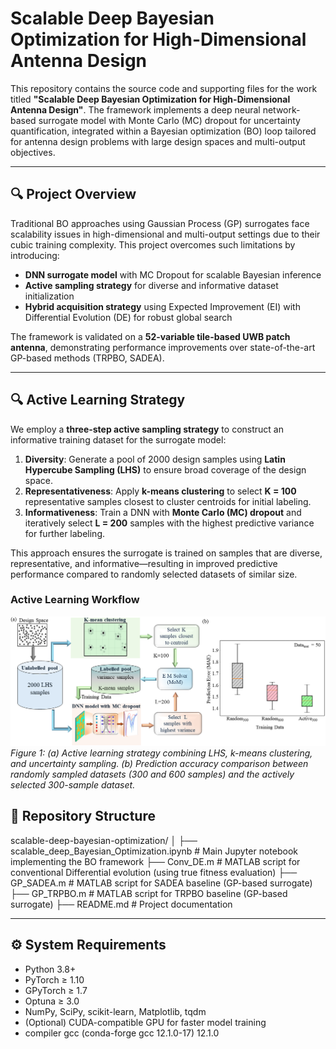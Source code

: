 # Scalable Deep Bayesian Optimization for High-Dimensional Antenna Design

This repository contains the source code and supporting files for the work titled **"Scalable Deep Bayesian Optimization for High-Dimensional Antenna Design"**. The framework implements a deep neural network-based surrogate model with Monte Carlo (MC) dropout for uncertainty quantification, integrated within a Bayesian optimization (BO) loop tailored for antenna design problems with large design spaces and multi-output objectives.

---

## 🔍 Project Overview

Traditional BO approaches using Gaussian Process (GP) surrogates face scalability issues in high-dimensional and multi-output settings due to their cubic training complexity. This project overcomes such limitations by introducing:

- **DNN surrogate model** with MC Dropout for scalable Bayesian inference  
- **Active sampling strategy** for diverse and informative dataset initialization  
- **Hybrid acquisition strategy** using Expected Improvement (EI) with Differential Evolution (DE) for robust global search  

The framework is validated on a **52-variable tile-based UWB patch antenna**, demonstrating performance improvements over state-of-the-art GP-based methods (TRPBO, SADEA).

---

## 🔍 Active Learning Strategy

We employ a **three-step active sampling strategy** to construct an informative training dataset for the surrogate model:

1. **Diversity**: Generate a pool of 2000 design samples using **Latin Hypercube Sampling (LHS)** to ensure broad coverage of the design space.
2. **Representativeness**: Apply **k-means clustering** to select **K = 100** representative samples closest to cluster centroids for initial labeling.
3. **Informativeness**: Train a DNN with **Monte Carlo (MC) dropout** and iteratively select **L = 200** samples with the highest predictive variance for further labeling.

This approach ensures the surrogate is trained on samples that are diverse, representative, and informative—resulting in improved predictive performance compared to randomly selected datasets of similar size.

### Active Learning Workflow

![Active Learning Workflow](results/Figure_2_active_learn.png)
*Figure 1: (a) Active learning strategy combining LHS, k-means clustering, and uncertainty sampling. (b) Prediction accuracy comparison between randomly sampled datasets (300 and 600 samples) and the
actively selected 300-sample dataset.*



## 📁 Repository Structure

scalable-deep-bayesian-optimization/
│
├── scalable_deep_Bayesian_Optimization.ipynb    # Main Jupyter notebook implementing the BO framework
├── Conv_DE.m                                    # MATLAB script for conventional Differential evolution (using true fitness evaluation)
├── GP_SADEA.m                                    # MATLAB script for SADEA baseline (GP-based surrogate)
├── GP_TRPBO.m                                    # MATLAB script for TRPBO baseline (GP-based surrogate)
├── README.md                                     # Project documentation

---

## ⚙️ System Requirements

- Python 3.8+
- PyTorch ≥ 1.10
- GPyTorch ≥ 1.7
- Optuna ≥ 3.0
- NumPy, SciPy, scikit-learn, Matplotlib, tqdm
- (Optional) CUDA-compatible GPU for faster model training
- compiler  gcc (conda-forge gcc 12.1.0-17) 12.1.0


